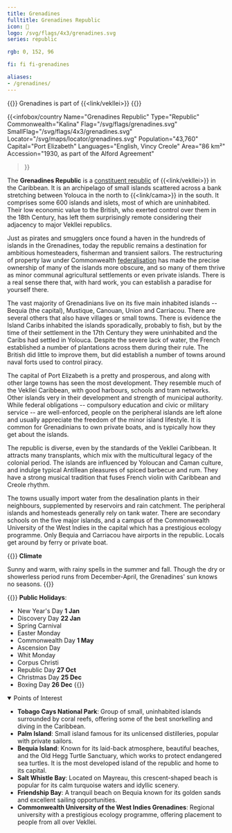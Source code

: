 ```yaml
---
title: Grenadines
fulltitle: Grenadines Republic
icon: 🍃
logo: /svg/flags/4x3/grenadines.svg
series: republic

rgb: 0, 152, 96

fi: fi fi-grenadines

aliases:
- /grenadines/
---
```

{{<note series>}}
 Grenadines is part of {{<link/vekllei>}}
{{</note>}}

{{<infobox/country
	 Name="Grenadines Republic"
	 Type="Republic"
	 Commonwealth="Kalina"
	 Flag="/svg/flags/grenadines.svg"
	 SmallFlag="/svg/flags/4x3/grenadines.svg"
	 Locator="/svg/maps/locator/grenadines.svg"
	 Population="43,760"
	 Capital="Port Elizabeth"
	 Languages="English, Vincy Creole"
	 Area="86 km²"
	 Accession="1930, as part of the Alford Agreement"
 >}}

The <span class="fi fi-grenadines"></span> **Grenadines Republic** is a [constituent republic](/republics/) of {{<link/vekllei>}} in the Caribbean. It is an archipelago of small islands scattered across a bank stretching between Yolouca in the north to {{<link/cama>}} in the south. It comprises some 600 islands and islets, most of which are uninhabited. Their low economic value to the British, who exerted control over them in the 18th Century, has left them surprisingly remote considering their adjacency to major Vekllei republics.

Just as pirates and smugglers once found a haven in the hundreds of islands in the Grenadines, today the republic remains a destination for ambitious homesteaders, fisherman and transient sailors. The restructuring of property law under Commonwealth [federalisation](/federalisation/) has made the precise ownership of many of the islands more obscure, and so many of them thrive as minor communal agricultural settlements or even private islands. There is a real sense there that, with hard work, you can establish a paradise for yourself there.

The vast majority of Grenadinians live on its five main inhabited islands -- Bequia (the capital), Mustique, Canouan, Union and Carriacou. There are several others that also have villages or small towns. There is evidence the Island Caribs inhabited the islands sporadically, probably to fish, but by the time of their settlement in the 17th Century they were uninhabited and the Caribs had settled in Yolouca. Despite the severe lack of water, the French established a number of plantations across them during their rule. The British did little to improve them, but did establish a number of towns around naval forts used to control piracy.

The capital of Port Elizabeth is a pretty and prosperous, and along with other large towns has seen the most development. They resemble much of the Vekllei Caribbean, with good harbours, schools and tram networks. Other islands very in their development and strength of municipal authority. While federal obligations -- compulsory education and civic or military service -- are well-enforced, people on the peripheral islands are left alone and usually appreciate the freedom of the minor island lifestyle. It is common for Grenadinians to own private boats, and is typically how they get about the islands.

The republic is diverse, even by the standards of the Vekllei Caribbean. It attracts many transplants, which mix with the multicultural legacy of the colonial period. The islands are influenced by Yoloucan and Caman culture, and indulge typical Antillean pleasures of spiced barbecue and rum. They have a strong musical tradition that fuses French violin with Caribbean and Creole rhythm.

The towns usually import water from the desalination plants in their neighbours, supplemented by reservoirs and rain catchment. The peripheral islands and homesteads generally rely on tank water. There are secondary schools on the five major islands, and a campus of the Commonwealth University of the West Indies in the capital which has a prestigious ecology programme. Only Bequia and Carriacou have airports in the republic. Locals get around by ferry or private boat.

{{<note table>}}
**Climate**

Sunny and warm, with rainy spells in the summer and fall. Though the dry or showerless period runs from December-April, the Grenadines' sun knows no seasons.
{{</note>}}

{{<note table>}}
**Public Holidays**:

* New Year's Day **1 Jan**
* Discovery Day **22 Jan**
* Spring Carnival
* Easter Monday
* Commonwealth Day **1 May**
* Ascension Day
* Whit Monday
* Corpus Christi
* Republic Day **27 Oct**
* Christmas Day **25 Dec**
* Boxing Day **26 Dec**
{{</note>}}

<details open>
<summary>Points of Interest</summary>

- **Tobago Cays National Park**: Group of small, uninhabited islands surrounded by coral reefs, offering some of the best snorkelling and diving in the Caribbean.
- **Palm Island**: Small island famous for its unlicensed distilleries, popular with private sailors.
- **Bequia Island**: Known for its laid-back atmosphere, beautiful beaches, and the Old Hegg Turtle Sanctuary, which works to protect endangered sea turtles. It is the most developed island of the republic and home to its capital.
- **Salt Whistle Bay**: Located on Mayreau, this crescent-shaped beach is popular for its calm turquoise waters and idyllic scenery.
- **Friendship Bay**: A tranquil beach on Bequia known for its golden sands and excellent sailing opportunities.
- **Commonwealth University of the West Indies Grenadines**: Regional university with a prestigious ecology programme, offering placement to people from all over Vekllei.
</details>



